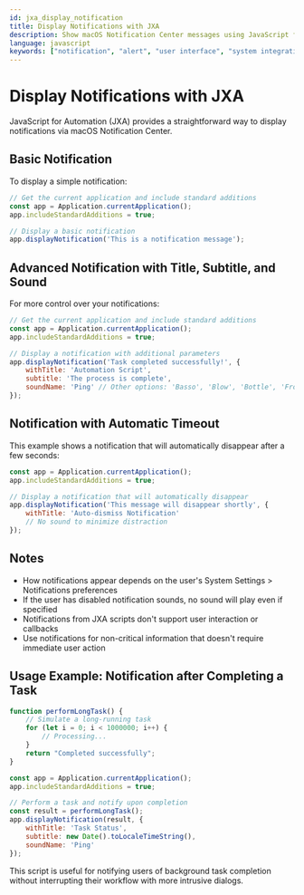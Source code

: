 ```yaml
---
id: jxa_display_notification
title: Display Notifications with JXA
description: Show macOS Notification Center messages using JavaScript for Automation
language: javascript
keywords: ["notification", "alert", "user interface", "system integration", "feedback"]
---
```


# Display Notifications with JXA

JavaScript for Automation (JXA) provides a straightforward way to display notifications via macOS Notification Center.

## Basic Notification

To display a simple notification:

```javascript
// Get the current application and include standard additions
const app = Application.currentApplication();
app.includeStandardAdditions = true;

// Display a basic notification
app.displayNotification('This is a notification message');
```

## Advanced Notification with Title, Subtitle, and Sound

For more control over your notifications:

```javascript
// Get the current application and include standard additions
const app = Application.currentApplication();
app.includeStandardAdditions = true;

// Display a notification with additional parameters
app.displayNotification('Task completed successfully!', {
    withTitle: 'Automation Script',
    subtitle: 'The process is complete',
    soundName: 'Ping' // Other options: 'Basso', 'Blow', 'Bottle', 'Frog', 'Funk', 'Glass', 'Hero', 'Morse', 'Pop', 'Purr', 'Sosumi', 'Submarine', 'Tink'
});
```

## Notification with Automatic Timeout

This example shows a notification that will automatically disappear after a few seconds:

```javascript
const app = Application.currentApplication();
app.includeStandardAdditions = true;

// Display a notification that will automatically disappear
app.displayNotification('This message will disappear shortly', {
    withTitle: 'Auto-dismiss Notification'
    // No sound to minimize distraction
});
```

## Notes

- How notifications appear depends on the user's System Settings > Notifications preferences
- If the user has disabled notification sounds, no sound will play even if specified
- Notifications from JXA scripts don't support user interaction or callbacks
- Use notifications for non-critical information that doesn't require immediate user action

## Usage Example: Notification after Completing a Task

```javascript
function performLongTask() {
    // Simulate a long-running task
    for (let i = 0; i < 1000000; i++) {
        // Processing...
    }
    return "Completed successfully";
}

const app = Application.currentApplication();
app.includeStandardAdditions = true;

// Perform a task and notify upon completion
const result = performLongTask();
app.displayNotification(result, {
    withTitle: 'Task Status',
    subtitle: new Date().toLocaleTimeString(),
    soundName: 'Ping'
});
```

This script is useful for notifying users of background task completion without interrupting their workflow with more intrusive dialogs.